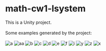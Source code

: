 # math-cw1-lsystem

This is a Unity project.
<br />
<br />
Some examples generated by the project:
<br />
<br />
![a](https://user-images.githubusercontent.com/44834947/143955567-7c22b54b-bf54-4f34-9d1f-4ff88551014f.png)
![aa](https://user-images.githubusercontent.com/44834947/143955570-2fd5d403-15ed-44d3-aa98-dc52e86212c3.png)
![b](https://user-images.githubusercontent.com/44834947/143955572-e6e4a97f-c218-4c55-8cb2-e922f42c04ad.png)
![c](https://user-images.githubusercontent.com/44834947/143955574-08f0948a-8f9a-47ad-b24b-eb808a9e21c5.png)
![d](https://user-images.githubusercontent.com/44834947/143955578-fc3de7ec-788f-4880-ae55-515a56fb88c3.png)
![e](https://user-images.githubusercontent.com/44834947/143955581-63165202-f7e7-45db-89a4-81464ca567a0.png)
![f](https://user-images.githubusercontent.com/44834947/143955623-ed1cb36f-43fb-4220-b8f5-be3082fc4b04.png)
![i](https://user-images.githubusercontent.com/44834947/143955626-cb77c0ad-96c9-43c4-8a54-2671669b6470.png)
![y](https://user-images.githubusercontent.com/44834947/143955638-9d7a7965-d3a2-4012-a1d1-17051ead688c.png)
![z](https://user-images.githubusercontent.com/44834947/143955642-b7abbb1f-5942-4b02-96dd-aeb12fc66e39.png)
![x](https://user-images.githubusercontent.com/44834947/143955643-97bea1cf-6933-49f3-8691-006f8913ea7b.png)

